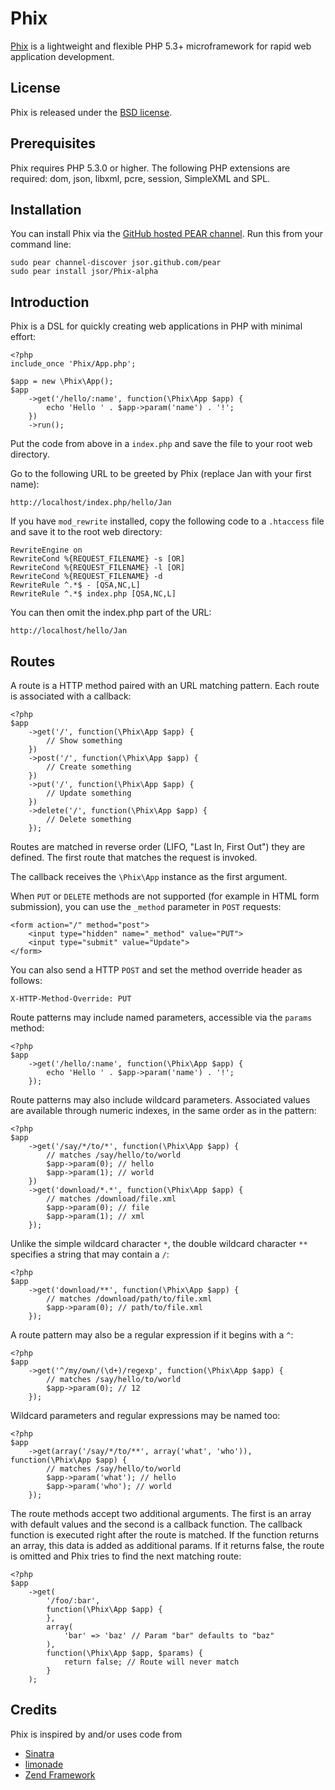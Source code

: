 Phix
====

[Phix](https://github.com/jsor/phix) is a lightweight and flexible PHP 5.3+ microframework for rapid web application development.

## License ##

Phix is released under the [BSD license](https://github.com/jsor/phix/blob/master/LICENSE).

## Prerequisites ##

Phix requires PHP 5.3.0 or higher. The following PHP extensions are required: dom, json, libxml, pcre, session, SimpleXML and SPL.

## Installation ##

You can install Phix via the [GitHub hosted PEAR channel](http://jsor.github.com/pear/). Run this from your command line:

    sudo pear channel-discover jsor.github.com/pear
    sudo pear install jsor/Phix-alpha

## Introduction ##

Phix is a DSL for quickly creating web applications in PHP with minimal effort:

    <?php
    include_once 'Phix/App.php';

    $app = new \Phix\App();
    $app
        ->get('/hello/:name', function(\Phix\App $app) {
            echo 'Hello ' . $app->param('name') . '!';
        })
        ->run();

Put the code from above in a `index.php` and save the file to your root web directory.

Go to the following URL to be greeted by Phix (replace Jan with your first name):

    http://localhost/index.php/hello/Jan

If you have `mod_rewrite` installed, copy the following code to a `.htaccess` file and save it to the root web directory:

    RewriteEngine on
    RewriteCond %{REQUEST_FILENAME} -s [OR]
    RewriteCond %{REQUEST_FILENAME} -l [OR]
    RewriteCond %{REQUEST_FILENAME} -d
    RewriteRule ^.*$ - [QSA,NC,L]
    RewriteRule ^.*$ index.php [QSA,NC,L]

You can then omit the index.php part of the URL:

    http://localhost/hello/Jan

## Routes ##

A route is a HTTP method paired with an URL matching pattern. Each route is associated with a callback:

    <?php
    $app
        ->get('/', function(\Phix\App $app) {
            // Show something
        })
        ->post('/', function(\Phix\App $app) {
            // Create something
        })
        ->put('/', function(\Phix\App $app) {
            // Update something
        })
        ->delete('/', function(\Phix\App $app) {
            // Delete something
        });

Routes are matched in reverse order (LIFO, "Last In, First Out") they are defined. The first route that matches the request is invoked.

The callback receives the `\Phix\App` instance as the first argument.

When `PUT` or `DELETE` methods are not supported (for example in HTML form submission), you can use the `_method` parameter in `POST` requests:

    <form action="/" method="post">
        <input type="hidden" name="_method" value="PUT">
        <input type="submit" value="Update">
    </form>

You can also send a HTTP `POST` and set the method override header as follows:

    X-HTTP-Method-Override: PUT

Route patterns may include named parameters, accessible via the `params` method:

    <?php
    $app
        ->get('/hello/:name', function(\Phix\App $app) {
            echo 'Hello ' . $app->param('name') . '!';
        });

Route patterns may also include wildcard parameters. Associated values are available through numeric indexes, in the same order as in the pattern:

    <?php
    $app
        ->get('/say/*/to/*', function(\Phix\App $app) {
            // matches /say/hello/to/world
            $app->param(0); // hello
            $app->param(1); // world
        })
        ->get('download/*.*', function(\Phix\App $app) {
            // matches /download/file.xml
            $app->param(0); // file
            $app->param(1); // xml
        });

Unlike the simple wildcard character `*`, the double wildcard character `**` specifies a string that may contain a `/`:

    <?php
    $app
        ->get('download/**', function(\Phix\App $app) {
            // matches /download/path/to/file.xml
            $app->param(0); // path/to/file.xml
        });

A route pattern may also be a regular expression if it begins with a `^`:

    <?php
    $app
        ->get('^/my/own/(\d+)/regexp', function(\Phix\App $app) {
            // matches /say/hello/to/world
            $app->param(0); // 12
        });

Wildcard parameters and regular expressions may be named too:

    <?php
    $app
        ->get(array('/say/*/to/**', array('what', 'who')), function(\Phix\App $app) {
            // matches /say/hello/to/world
            $app->param('what'); // hello
            $app->param('who'); // world
        });

The route methods accept two additional arguments. The first is an array with default values and the second is a callback function. The callback function is executed right after the route is matched. If the function returns an array, this data is added as additional params. If it returns false, the route is omitted and Phix tries to find the next matching route:

    <?php
    $app
        ->get(
            '/foo/:bar',
            function(\Phix\App $app) {
            },
            array(
                'bar' => 'baz' // Param "bar" defaults to "baz"
            ),
            function(\Phix\App $app, $params) {
                return false; // Route will never match
            }
        );

## Credits ##

Phix is inspired by and/or uses code from

* [Sinatra](https://github.com/sinatra/sinatra)
* [limonade](https://github.com/sofadesign/limonade)
* [Zend Framework](https://github.com/zendframework/zf2)
